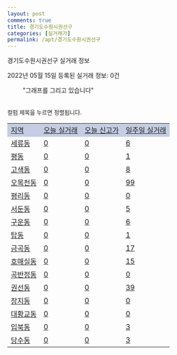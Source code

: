 ```yaml
---
layout: post
comments: true
title: 경기도수원시권선구
categories: [실거래가]
permalink: /apt/경기도수원시권선구
---
```


경기도수원시권선구 실거래 정보

2022년 05월 15일 등록된 실거래 정보: 0건

<!--<script async src="https://pagead2.googlesyndication.com/pagead/js/adsbygoogle.js?client=ca-pub-3485438051770037"
 crossorigin="anonymous"></script>-->

<script type="text/javascript">
  google.charts.load('current', {'packages':['corechart']});
  google.charts.setOnLoadCallback(drawChart);

  function drawChart() {
    var data = google.visualization.arrayToDataTable([['거래일', '매매', '전월세', '전매'], ['21-01', 4, 0, 0], ['21-02', 0, 1, 0], ['21-03', 3, 21, 0], ['21-04', 126, 81, 0], ['21-05', 441, 305, 3], ['21-06', 406, 424, 7], ['21-07', 412, 533, 16], ['21-08', 277, 477, 1], ['21-09', 254, 501, 5], ['21-10', 188, 577, 1], ['21-11', 98, 421, 0], ['21-12', 79, 411, 1], ['22-01', 91, 475, 1], ['22-02', 88, 1202, 0], ['22-03', 118, 801, 0], ['22-04', 103, 746, 0], ['22-05', 4, 215, 0]]);

    var options = {
      title: '최근 1년간 유형별 거래량 추이',
      legend: { position: 'bottom' }
    };

    setTimeout(function() {
        var chart = new google.visualization.LineChart(document.getElementById('columnchart_material'));
        chart.draw(data, (options));
        document.getElementById('loading').style.display = 'none';
        var dayLabel = (new Date()).getDay();
        if (dayLabel < 2) {
            sorttable.innerSortFunction.apply(document.getElementById('week'), []);
            sorttable.innerSortFunction.apply(document.getElementById('week'), []);        
        }
        else {
            sorttable.innerSortFunction.apply(document.getElementById('today'), []);
            sorttable.innerSortFunction.apply(document.getElementById('today'), []);
        }
    }, 200);

  }
</script>

<div id="loading" style="z-index:20; display: block; margin-left: 35px">"그래프를 그리고 있습니다"</div>
<div id="columnchart_material" style="width: 95%; margin-left: -35px; display: block"></div>
<!--<div style="width: 95%; margin-left: -35px; display: block">
      <script async src="https://pagead2.googlesyndication.com/pagead/js/adsbygoogle.js?client=ca-pub-3485438051770037"
          crossorigin="anonymous"></script>
      <ins class="adsbygoogle"
          style="display:block"
          data-ad-format="fluid"
          data-ad-layout-key="-fb+5w+4e-db+86"
          data-ad-client="ca-pub-3485438051770037"
          data-ad-slot="1827090281"></ins>
      <script>
          (adsbygoogle = window.adsbygoogle || []).push({});
      </script>
</div>-->
<br>

<font size='small' style='font-size: small;'>컬럼 제목을 누르면 정렬됩니다.</font>
<table class="sortable">
  <tr style='background-color: rgba(114, 132, 186,0.4);'>
    <td id="region"><a href="#">지역</a></td>
    <td id="today"><a href="#">오늘 실거래</a></td>
    <td id="today_new"><a href="#">오늘 신고가</a></td>
    <td id="week"><a href="#">일주일 실거래</a></td>
  </tr>

  
  <tr class="item">
    <td><a href="경기도수원시권선구세류동">세류동</a></td>
    <td><a href="경기도수원시권선구세류동">0</a></td>
    <td><a href="경기도수원시권선구세류동">0</a></td>
    <td><a href="경기도수원시권선구세류동">6</a></td>
  </tr>
    

  <tr class="item">
    <td><a href="경기도수원시권선구평동">평동</a></td>
    <td><a href="경기도수원시권선구평동">0</a></td>
    <td><a href="경기도수원시권선구평동">0</a></td>
    <td><a href="경기도수원시권선구평동">1</a></td>
  </tr>
    

  <tr class="item">
    <td><a href="경기도수원시권선구고색동">고색동</a></td>
    <td><a href="경기도수원시권선구고색동">0</a></td>
    <td><a href="경기도수원시권선구고색동">0</a></td>
    <td><a href="경기도수원시권선구고색동">8</a></td>
  </tr>
    

  <tr class="item">
    <td><a href="경기도수원시권선구오목천동">오목천동</a></td>
    <td><a href="경기도수원시권선구오목천동">0</a></td>
    <td><a href="경기도수원시권선구오목천동">0</a></td>
    <td><a href="경기도수원시권선구오목천동">99</a></td>
  </tr>
    

  <tr class="item">
    <td><a href="경기도수원시권선구평리동">평리동</a></td>
    <td><a href="경기도수원시권선구평리동">0</a></td>
    <td><a href="경기도수원시권선구평리동">0</a></td>
    <td><a href="경기도수원시권선구평리동">0</a></td>
  </tr>
    

  <tr class="item">
    <td><a href="경기도수원시권선구서둔동">서둔동</a></td>
    <td><a href="경기도수원시권선구서둔동">0</a></td>
    <td><a href="경기도수원시권선구서둔동">0</a></td>
    <td><a href="경기도수원시권선구서둔동">5</a></td>
  </tr>
    

  <tr class="item">
    <td><a href="경기도수원시권선구구운동">구운동</a></td>
    <td><a href="경기도수원시권선구구운동">0</a></td>
    <td><a href="경기도수원시권선구구운동">0</a></td>
    <td><a href="경기도수원시권선구구운동">6</a></td>
  </tr>
    

  <tr class="item">
    <td><a href="경기도수원시권선구탑동">탑동</a></td>
    <td><a href="경기도수원시권선구탑동">0</a></td>
    <td><a href="경기도수원시권선구탑동">0</a></td>
    <td><a href="경기도수원시권선구탑동">1</a></td>
  </tr>
    

  <tr class="item">
    <td><a href="경기도수원시권선구금곡동">금곡동</a></td>
    <td><a href="경기도수원시권선구금곡동">0</a></td>
    <td><a href="경기도수원시권선구금곡동">0</a></td>
    <td><a href="경기도수원시권선구금곡동">17</a></td>
  </tr>
    

  <tr class="item">
    <td><a href="경기도수원시권선구호매실동">호매실동</a></td>
    <td><a href="경기도수원시권선구호매실동">0</a></td>
    <td><a href="경기도수원시권선구호매실동">0</a></td>
    <td><a href="경기도수원시권선구호매실동">15</a></td>
  </tr>
    

  <tr class="item">
    <td><a href="경기도수원시권선구곡반정동">곡반정동</a></td>
    <td><a href="경기도수원시권선구곡반정동">0</a></td>
    <td><a href="경기도수원시권선구곡반정동">0</a></td>
    <td><a href="경기도수원시권선구곡반정동">0</a></td>
  </tr>
    

  <tr class="item">
    <td><a href="경기도수원시권선구권선동">권선동</a></td>
    <td><a href="경기도수원시권선구권선동">0</a></td>
    <td><a href="경기도수원시권선구권선동">0</a></td>
    <td><a href="경기도수원시권선구권선동">39</a></td>
  </tr>
    

  <tr class="item">
    <td><a href="경기도수원시권선구장지동">장지동</a></td>
    <td><a href="경기도수원시권선구장지동">0</a></td>
    <td><a href="경기도수원시권선구장지동">0</a></td>
    <td><a href="경기도수원시권선구장지동">0</a></td>
  </tr>
    

  <tr class="item">
    <td><a href="경기도수원시권선구대황교동">대황교동</a></td>
    <td><a href="경기도수원시권선구대황교동">0</a></td>
    <td><a href="경기도수원시권선구대황교동">0</a></td>
    <td><a href="경기도수원시권선구대황교동">0</a></td>
  </tr>
    

  <tr class="item">
    <td><a href="경기도수원시권선구입북동">입북동</a></td>
    <td><a href="경기도수원시권선구입북동">0</a></td>
    <td><a href="경기도수원시권선구입북동">0</a></td>
    <td><a href="경기도수원시권선구입북동">3</a></td>
  </tr>
    

  <tr class="item">
    <td><a href="경기도수원시권선구당수동">당수동</a></td>
    <td><a href="경기도수원시권선구당수동">0</a></td>
    <td><a href="경기도수원시권선구당수동">0</a></td>
    <td><a href="경기도수원시권선구당수동">3</a></td>
  </tr>
    


</table>


    